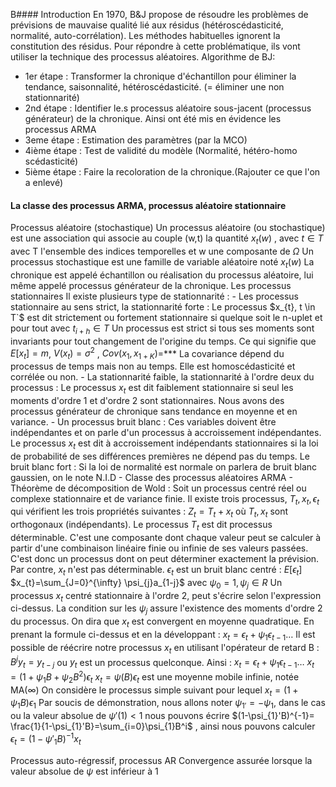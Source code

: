 B#### Introduction
 En 1970, B&J propose de résoudre les problèmes de prévisions de mauvaise qualité lié aux résidus (hétéroscédasticité, normalité, auto-corrélation). Les méthodes habituelles ignorent la constitution des résidus. Pour répondre à cette problématique, ils vont utiliser la technique des processus aléatoires.
 Algorithme de BJ:
 - 1er étape : Transformer la chronique d'échantillon pour éliminer la tendance, saisonnalité, hétéroscédasticité. (= éliminer une non stationnarité)
- 2nd étape : Identifier le.s processus aléatoire sous-jacent (processus générateur) de la chronique. Ainsi ont été mis en évidence les processus ARMA
- 3eme étape : Estimation des paramètres (par la MCO)
- 4ième étape : Test de validité du modèle (Normalité, hétéro-homo scédasticité)
- 5ième étape : Faire la recoloration de la chronique.(Rajouter ce que l'on a enlevé)

#### La classe des processus ARMA, processus aléatoire stationnaire
Processus aléatoire (stochastique)
	Un processus aléatoire (ou stochastique) est une association qui associe au couple (w,t) la quantité $x_{t}(w)$ , avec $t \in T$ avec T l'ensemble des indices temporelles et w une composante de $\Omega$
	Un processus stochastique est une famille de variable aléatoire noté $x_{t}(w)$
	La chronique est appelé échantillon ou réalisation du processus aléatoire, lui même appelé processus générateur de la chronique.
Les processus stationnaires
	Il existe plusieurs type de stationnarité :
	- Les processus stationnaire au sens strict, la stationnarité forte : Le processus $x_{t}, t \in T`$ est dit strictement ou fortement stationnaire si quelque soit le n-uplet
 et pour tout avec $t_{i+h}\in T$
	Un processus est strict si tous ses moments sont invariants pour tout changement de l'origine du temps. Ce qui signifie que $E[x_{t}]=m$, $V(x_{t})=\sigma ^2$ 
	, $Cov(x_{1}, x_{1+K}) =$*** La covariance dépend du processus de temps mais non au temps. Elle est homoscédasticité et corrélée ou non.
	- La stationnarité faible, la stationnarité à l'ordre deux du processus : Le processus $x_{t}$ est dit faiblement stationnaire si seul les moments d'ordre 1 et d'ordre 2 sont stationnaires. Nous avons des processus générateur de chronique sans tendance en moyenne et en variance.
	- Un processus bruit blanc : Ces variables doivent être indépendantes et on parle d'un processus à accroissement indépendantes. Le processus $x_{t}$ est dit à accroissement indépendants stationnaires si la loi de probabilité de ses différences premières ne dépend pas du temps. 
	Le bruit blanc fort : 
	Si la loi de normalité est normale on parlera de bruit blanc gaussien, on le note N.I.D 
	- 
Classe des processus aléatoires ARMA
	- Théorème de décomposition de Wold : Soit un processus centré réel ou complexe stationnaire et de variance finie. Il existe trois processus, $T_{t},x_{t},\epsilon_{t}$ qui vérifient les trois propriétés suivantes :
	$Z_{t}=T_{t}+x_{t}$
	où $T_{t}, x_{t}$ sont orthogonaux (indépendants).
		Le processus $T_{t}$ est dit processus déterminable. C'est une composante dont chaque valeur peut se calculer à partir d'une combinaison linéaire finie ou infinie de ses valeurs passées. C'est donc un processus dont on peut déterminer exactement la prévision. Par contre, $x_{t}$ n'est pas déterminable.
		$\epsilon_{t}$ est un bruit blanc centré : $E[\epsilon_{t}]$ 
		$x_{t}=\sum_{J=0}^{\infty} \psi_{j}a_{1-j}$ avec $\psi_{0}=1, \psi_{j}\in R$
		Un processus $x_{t}$ centré stationnaire à l'ordre 2, peut s'écrire selon l'expression ci-dessus. 
		La condition sur les $\psi_{j}$ assure l'existence des moments d'ordre 2 du processus. On dira que $x_{t}$ est convergent en moyenne quadratique.
		En prenant la formule ci-dessus et en la développant :
		$x_{t}=\epsilon_{t}+\psi_{1}\epsilon_{t-1}\dots$
		Il est possible de réécrire notre processus $x_{t}$ en utilisant l'opérateur de retard B : $B^jy_{t}=y_{t-j}$ ou $y_{t}$ est un processus quelconque. 
		Ainsi :
		$x_{t}=\epsilon_{t}+\psi_{1}\epsilon_{t-1}\dots$
		$x_{t}=(1+\psi_{1}B+\psi_{2}B^2)\epsilon_{t}$
		$x_{t}=\psi(B)\epsilon_{t}$ est une moyenne mobile infinie, notée MA($\infty$)
		On considère le processus simple suivant pour lequel $x_{t}=(1+\psi_{1}B)\epsilon_{1}$
			Par soucis de démonstration, nous allons noter $\psi_{1'}=-\psi_{1}$, dans le cas ou la valeur absolue de  $\psi'(1)<1$ nous pouvons écrire $(1-\psi_{1}'B)^{-1}= \frac{1}{1-\psi_{1}'B}=\sum_{i=0}\psi_{1}B^i$ , ainsi nous pouvons calculer $\epsilon_{t}=(1-\psi'_{1}B)^{-1}x_{t}$

Processus auto-régressif, processus AR
	Convergence assurée lorsque la valeur absolue de $\psi$ est inférieur à 1

